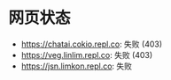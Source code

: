 # 网页状态
- https://chatai.cokio.repl.co: 失败 (403)
- https://veg.linlim.repl.co: 失败 (403)
- https://jsn.limkon.repl.co: 失败
